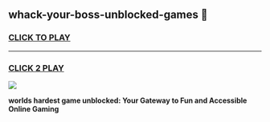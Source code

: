 
## whack-your-boss-unblocked-games 👋
<h3>
<a href="https://premium.freeplayer.one?title=whack-your-boss-unblocked-games&ref=14F">CLICK TO PLAY</a></h3>
<hr>

<h3>
<a href="https://premium.freeplayer.one?title=whack-your-boss-unblocked-games&ref=14F">CLICK 2 PLAY</a>
  
</h3>

<a href="https://premium.freeplayer.one?title=whack-your-boss-unblocked-games&ref=12F/"><img src="https://clearcache.store/games.png"></a>


**worlds hardest game unblocked: Your Gateway to Fun and Accessible Online Gaming**
